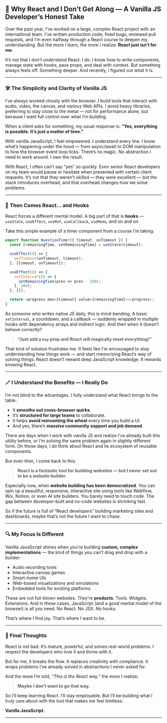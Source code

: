 ## 🧠 Why React and I Don’t Get Along — A Vanilla JS Developer’s Honest Take

Over the past year, I’ve worked on a large, complex React project with an international team. I’ve written production code, fixed bugs, reviewed pull requests, and I’m even halfway through a React course to deepen my understanding. But the more I learn, the more I realize: **React just isn’t for me**.

It’s not that I don’t *understand* React. I do. I know how to write components, manage state with hooks, pass props, and deal with context. But something always feels off. Something deeper. And recently, I figured out what it is.

---

### 🛠️ The Simplicity and Clarity of Vanilla JS

I’ve always worked closely with the browser. I build tools that interact with audio, video, the canvas, and various Web APIs. I avoid heavy libraries, preferring to stay close to the metal — not for performance alone, but because I want full control over what I’m building.

When a client asks for something, my usual response is:
**“Yes, everything is possible. It’s just a matter of time.”**

With vanilla JavaScript, I feel empowered. I understand every line. I know what’s happening under the hood — from async/await to DOM manipulation to how the browser event loop ticks. There’s no magic. No abstraction I need to work around. I own the result.

With React, I often can’t say “yes” so quickly. Even senior React developers on my team would pause or hesitate when presented with certain client requests. It’s not that they weren’t skilled — they were excellent — but the stack introduces overhead, and that overhead changes how we solve problems.

---

### 🔁 Then Comes React… and Hooks

React forces a different mental model. A big part of that is **hooks** — `useState`, `useEffect`, `useRef`, `useCallback`, `useMemo`, and on and on.

Take this simple example of a timer component from a course I’m taking:

```js
export function QuestionTimer({ timeout, onTimeout }) {
  const [remainingTime, setRemainingTime] = useState(timeout);

  useEffect(() => {
    setTimeout(onTimeout, timeout);
  }, [timeout, onTimeout]);

  useEffect(() => {
    setInterval(() => {
      setRemainingTime(prev => prev - 100);
    }, 100);
  }, []);

  return <progress max={timeout} value={remainingTime}></progress>;
}
```

As someone who writes native JS daily, this is mind-bending. A basic `setInterval`, a countdown, and a callback — suddenly wrapped in multiple hooks with dependency arrays and indirect logic. And then when it doesn’t behave correctly?

> **“Just add a `key` prop and React will magically reset everything!”**

That kind of solution frustrates me. It feels like I'm encouraged to stop understanding how things work — and start memorizing React’s way of solving things. React doesn’t reward deep JavaScript knowledge. It rewards knowing React.

---

### 🪄 I Understand the Benefits — I Really Do

I’m not blind to the advantages. I fully understand what React brings to the table:

* It **smooths out cross-browser quirks**.
* It’s **structured for large teams** to collaborate.
* It helps **avoid reinventing the wheel** every time you build a UI.
* And yes, there’s **massive community support and job demand**.

There are days when I work with vanilla JS and realize I’ve already built this utility before, or I’m solving the same problem again in slightly different form. On those days, I do think about React and its ecosystem of reusable components.

But even then, I come back to this:

> **React is a fantastic tool for building websites — but I never set out to be a website builder.**

Especially now, when **website building has been democratized**. You can spin up a beautiful, responsive, interactive site using tools like Webflow, Wix, Notion, or even AI site builders. You barely need to touch code. The gap between developer-built and no-code websites is shrinking fast.

So if the future is full of “React developers” building marketing sites and dashboards, maybe that’s not the future I want to chase.

---

### 🔍 My Focus Is Different

Vanilla JavaScript shines when you're building **custom, complex implementations** — the kind of things you can’t drag and drop with a builder:

* Audio recording tools
* Interactive canvas games
* Smart-home UIs
* Web-based visualizations and simulations
* Embedded tools for existing platforms

These are not full-blown websites. They’re **products**. Tools. Widgets. Extensions. And in these cases, JavaScript (and a good mental model of the browser) is all you need. No React. No JSX. No hooks.

That’s where I find joy. That’s where I want to be.

---

### 🙌 Final Thoughts

React is not bad. It’s mature, powerful, and solves real-world problems. I respect the developers who love it and thrive with it.

But for me, it breaks the flow. It replaces creativity with compliance. It wraps problems I’ve already solved in abstractions I never asked for.

And the more I’m told, *“This is the React way,”* the more I realize:

> **Maybe I don’t want to go that way.**

So I’ll keep learning React. I’ll stay employable. But I’ll be building what I truly care about with the tool that makes me feel limitless:

**Vanilla JavaScript.**

---
